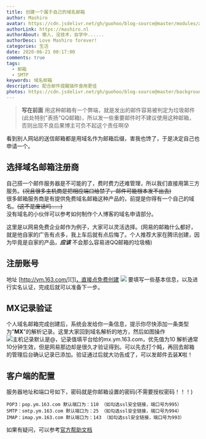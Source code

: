 ```yaml
---
title: 创建一个属于自己的域名邮箱
author: Mashiro
avatar: https://cdn.jsdelivr.net/gh/guohoo/blog-source@master/modules/avatar.jpg
authorLink: https://mashiro.nl
authorAbout: 懒人，没技术，自学中......
authorDesc: Love Mashiro forever!
categories: 生活
date: 2020-06-21 00:17:00
comments: true
tags: 
  - 邮箱
  - SMTP
keywords: 域名邮箱
description: 配合邮件提醒插件食用更佳
photos: https://cdn.jsdelivr.net/gh/guohoo/blog-source@master/background/article-cover/79979190_p0.webp
---
```



> **写在前面**
用这种邮箱有一个弊端，就是发出的邮件容易被判定为垃圾邮件(此处特别"表扬"QQ邮箱)，所以发一些重要邮件时不建议使用这种邮箱，否则出现不良后果博主可负不起这个责任啊😰 

看到别人网站的送信邮箱都是用域名作为邮箱后缀，害我也馋了，于是决定自己也申请一个。
## 选择域名邮箱注册商 ##
自己搭一个邮件服务器是不可能的了，费时费力还难管理，所以我们直接用第三方服务。~~(况且很多主机商是把相应端口给禁了，邮件可能根本发不出去)~~  
很多邮箱服务商是有提供免费域名邮箱这种产品的，前提是你得有一个自己的域名。~~(这不是废话吗......)~~  
没有域名的小伙伴可以参考如何制作个人博客的域名申请部分。

这里是以网易免费企业邮作为例子，大家可以灵活选择。(网易的邮箱什么都好，就是他自家的广告有点多，我上车后就有点后悔了。个人推荐大家在腾讯创建，因为毕竟是自家的产品，***应该*** 不会那么容易进QQ邮箱的垃圾桶)
## 注册账号 ##
地址 [http://ym.163.com/][1]，直接点免费创建
![][2]
要填写一些基本信息，以及进行实名认证，完成后就可以准备下一步。
## MX记录验证 ##
个人域名邮箱完成创建后，系统会发给你一条信息，提示你尽快添加一条类型为"**MX**"的解析记录。这里大家回到域名解析的地方，然后如图操作
![主机记录默认是@，记录值填平台给的mx.ym.163.com，优先值为10][3]
解析通常10分钟生效，但是网易那边却是很久才验证得到。可以先去打个盹，再回去邮箱的管理后台确认记录已添加。验证通过后就大功告成了，可以发邮件去装**X**啦！
## 客户端的配置 ##
服务器地址和端口号如下，密码就是你邮箱设置的密码(不需要授权密码！！！)
```
POP3：pop.ym.163.com 默认端口为：110 （如勾选ssl安全链接，端口号为995）
SMTP：smtp.ym.163.com 默认端口为：25 （如勾选ssl安全链接，端口号为994）
IMAP：imap.ym.163.com 默认端口为：143 （如勾选ssl安全链接，端口号为993）
```
如果有疑问，可以参考[官方帮助文档][4]

  [1]: http://ym.163.com/
  [2]: https://cdn.jsdelivr.net/gh/guohoo/blog-source@master/image/2020-06/apply-domain-mailbox.png
  [3]: https://cdn.jsdelivr.net/gh/guohoo/blog-source@master/image/2020-06/mx-record.png
  [4]: http://app.ym.163.com/ym/help/help.html